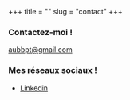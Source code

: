 +++
title = ""
slug = "contact"
+++

### Contactez-moi ! 
aubbpt@gmail.com

### Mes réseaux sociaux ! 

* [Linkedin](https://www.linkedin.com/in/baptiste-a-333571180/)
